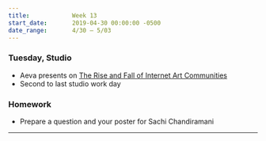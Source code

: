 ```yaml
---
title:            Week 13
start_date:       2019-04-30 00:00:00 -0500
date_range:       4/30 – 5/03
---
```


### Tuesday, Studio

- Aeva presents on [The Rise and Fall of Internet Art Communities](https://www.artsy.net/article/artsy-editorial-rise-fall-internet-art-communities)
- Second to last studio work day

### Homework

- Prepare a question and your poster for Sachi Chandiramani


---
